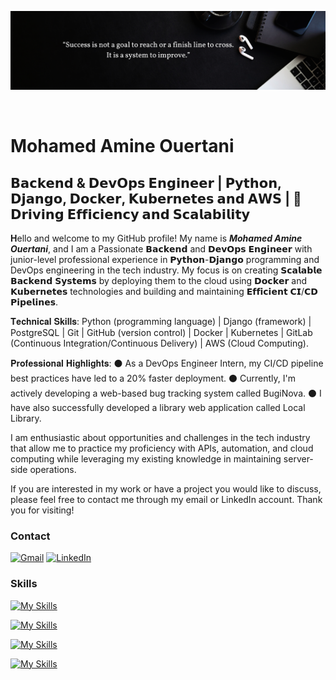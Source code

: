 ![Design and Development](https://github.com/Mohamed-Amine-Ouertani/Mohamed-Amine-Ouertani/blob/main/hello%20(1).png)

<br>

Mohamed Amine Ouertani
==============================================================================================================================================


𝗕𝗮𝗰𝗸𝗲𝗻𝗱 & 𝗗𝗲𝘃𝗢𝗽𝘀 𝗘𝗻𝗴𝗶𝗻𝗲𝗲𝗿 | 𝗣𝘆𝘁𝗵𝗼𝗻, 𝗗𝗷𝗮𝗻𝗴𝗼, 𝗗𝗼𝗰𝗸𝗲𝗿, 𝗞𝘂𝗯𝗲𝗿𝗻𝗲𝘁𝗲𝘀 𝗮𝗻𝗱 𝗔𝗪𝗦 | 🚀𝗗𝗿𝗶𝘃𝗶𝗻𝗴 𝗘𝗳𝗳𝗶𝗰𝗶𝗲𝗻𝗰𝘆 𝗮𝗻𝗱 𝗦𝗰𝗮𝗹𝗮𝗯𝗶𝗹𝗶𝘁𝘆
-----------------------------------------------------------------------------------------------------------

<strong>H</strong>ello and welcome to my GitHub profile! My name is <strong><em>Mohamed Amine Ouertani</em></strong>, and I am a Passionate 𝗕𝗮𝗰𝗸𝗲𝗻𝗱 and 𝗗𝗲𝘃𝗢𝗽𝘀 𝗘𝗻𝗴𝗶𝗻𝗲𝗲𝗿 with junior-level professional experience in 𝗣𝘆𝘁𝗵𝗼𝗻-𝗗𝗷𝗮𝗻𝗴𝗼 programming and DevOps engineering in the tech industry. My focus is on creating 𝗦𝗰𝗮𝗹𝗮𝗯𝗹𝗲 𝗕𝗮𝗰𝗸𝗲𝗻𝗱 𝗦𝘆𝘀𝘁𝗲𝗺𝘀 by deploying them to the cloud using 𝗗𝗼𝗰𝗸𝗲𝗿 and 𝗞𝘂𝗯𝗲𝗿𝗻𝗲𝘁𝗲𝘀 technologies and building and maintaining 𝗘𝗳𝗳𝗶𝗰𝗶𝗲𝗻𝘁 𝗖𝗜/𝗖𝗗 𝗣𝗶𝗽𝗲𝗹𝗶𝗻𝗲𝘀.

𝐓𝐞𝐜𝐡𝐧𝐢𝐜𝐚𝐥 𝐒𝐤𝐢𝐥𝐥𝐬: Python (programming language) | Django (framework) | PostgreSQL | Git | GitHub (version control) | Docker | Kubernetes | GitLab (Continuous Integration/Continuous Delivery) | AWS (Cloud Computing).

𝐏𝐫𝐨𝐟𝐞𝐬𝐬𝐢𝐨𝐧𝐚𝐥 𝐇𝐢𝐠𝐡𝐥𝐢𝐠𝐡𝐭𝐬:
⚫ As a DevOps Engineer Intern, my CI/CD pipeline best practices have led to a 20% faster deployment.
⚫ Currently, I'm actively developing a web-based bug tracking system called BugiNova.
⚫ I have also successfully developed a library web application called Local Library.

I am enthusiastic about opportunities and challenges in the tech industry that allow me to practice my proficiency with APIs, automation, and cloud computing while leveraging my existing knowledge in maintaining server-side operations.

If you are interested in my work or have a project you would like to discuss, please feel free to contact me through my email or LinkedIn account.
Thank you for visiting!

### Contact

[![Gmail](https://img.shields.io/badge/Gmail-D14836?style=for-the-badge&logo=gmail&logoColor=white)](mailto:ouertani.m.amine@gmail.com)
[![LinkedIn](https://img.shields.io/badge/linkedin-%230077B5.svg?style=for-the-badge&logo=linkedin&logoColor=white)](https://www.linkedin.com/in/mohamed-ouerteni)

### Skills

[![My Skills](https://skillicons.dev/icons?i=py,django,postgres&theme=dark)](https://skillicons.dev)

[![My Skills](https://skillicons.dev/icons?i=aws,kubernetes,docker&theme=dark)](https://skillicons.dev)

[![My Skills](https://skillicons.dev/icons?i=git,github,gitlab&theme=dark)](https://skillicons.dev)

[![My Skills](https://skillicons.dev/icons?i=redis&theme=dark)](https://skillicons.dev)




